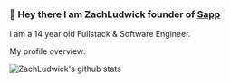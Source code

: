 ### 👋 Hey there I am ZachLudwick founder of [Sapp](https://sapp-app.tk)

<a href="https://www.linkedin.com/in/apurv-shah/">
</a>

<div>
 <p>

I am a 14 year old Fullstack & Software Engineer.

</h4>
</div>

<div><p>My profile overview: </p></div>

![ZachLudwick's github stats](https://github-readme-stats.vercel.app/api?username=zachludwick&show_icons=true)
